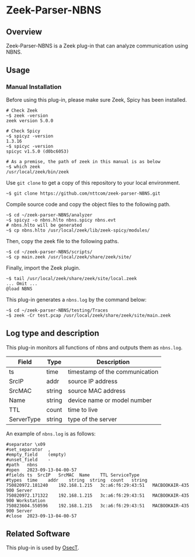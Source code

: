 # Zeek-Parser-NBNS

## Overview

Zeek-Parser-NBNS is a Zeek plug-in that can analyze communication using NBNS.

## Usage

### Manual Installation

Before using this plug-in, please make sure Zeek, Spicy has been installed.

````
# Check Zeek
~$ zeek -version
zeek version 5.0.0

# Check Spicy
~$ spicyz -version
1.3.16
~$ spicyc -version
spicyc v1.5.0 (d0bc6053)

# As a premise, the path of zeek in this manual is as below
~$ which zeek
/usr/local/zeek/bin/zeek
````

Use `git clone` to get a copy of this repository to your local environment.
```
~$ git clone https://github.com/nttcom/zeek-parser-NBNS.git
```

Compile source code and copy the object files to the following path.
```
~$ cd ~/zeek-parser-NBNS/analyzer
~$ spicyz -o nbns.hlto nbns.spicy nbns.evt
# nbns.hlto will be generated
~$ cp nbns.hlto /usr/local/zeek/lib/zeek-spicy/modules/
```

Then, copy the zeek file to the following paths.
```
~$ cd ~/zeek-parser-NBNS/scripts/
~$ cp main.zeek /usr/local/zeek/share/zeek/site/
```

Finally, import the Zeek plugin.
```
~$ tail /usr/local/zeek/share/zeek/site/local.zeek
... Omit ...
@load NBNS
```

This plug-in generates a `nbns.log` by the command below:
```
~$ cd ~/zeek-parser-NBNS/testing/Traces
~$ zeek -Cr test.pcap /usr/local/zeek/share/zeek/site/main.zeek
```

## Log type and description
This plug-in monitors all functions of nbns and outputs them as `nbns.log`.

| Field | Type | Description |
| --- | --- | --- |
| ts | time | timestamp of the communication |
| SrcIP | addr | source IP address  |
| SrcMAC | string | source MAC address |
| Name | string | device name or model number |
| TTL | count | time to live |
| ServerType | string | type of the server |

An example of `nbns.log` is as follows:
```
#separator \x09
#set_separator	,
#empty_field	(empty)
#unset_field	-
#path	nbns
#open	2023-09-13-04-00-57
#fields	ts	SrcIP	SrcMAC	Name	TTL	ServiceType
#types	time	addr	string	string	count	string
750820972.181240	192.168.1.215	3c:a6:f6:29:43:51	MACBOOKAIR-435	900	Server
750820972.171322	192.168.1.215	3c:a6:f6:29:43:51	MACBOOKAIR-435	900	Workstation
750823604.550596	192.168.1.215	3c:a6:f6:29:43:51	MACBOOKAIR-435	900	Server
#close	2023-09-13-04-00-57
```

## Related Software

This plug-in is used by [OsecT](https://github.com/nttcom/OsecT).


